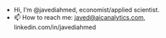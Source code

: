 - Hi, I’m @javediahmed, economist/applied scientist. 
- 📫 How to reach me: javed@aicanalytics.com, linkedin.com/in/javediahmed

<!---
javediahmed/javediahmed is a ✨ special ✨ repository because its `README.md` (this file) appears on your GitHub profile.
You can click the Preview link to take a look at your changes.
--->
